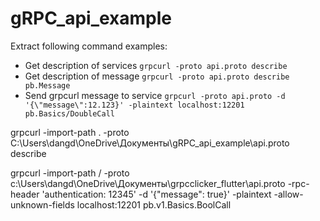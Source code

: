 # gRPC_api_example

Extract following command examples:

- Get description of services `grpcurl -proto api.proto describe`
- Get description of message `grpcurl -proto api.proto describe pb.Message`
- Send grpcurl message to service `grpcurl -proto api.proto -d '{\"message\":12.123}' -plaintext localhost:12201 pb.Basics/DoubleCall`



grpcurl -import-path . -proto C:\Users\dangd\OneDrive\Документы\gRPC_api_example\api.proto describe

grpcurl -import-path / -proto c:\Users\dangd\OneDrive\Документы\grpcclicker_flutter\api.proto -rpc-header 'authentication: 12345' -d '{\"message\": true}' -plaintext -allow-unknown-fields localhost:12201 pb.v1.Basics.BoolCall
